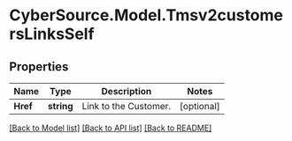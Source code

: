 # CyberSource.Model.Tmsv2customersLinksSelf
## Properties

Name | Type | Description | Notes
------------ | ------------- | ------------- | -------------
**Href** | **string** | Link to the Customer.  | [optional] 

[[Back to Model list]](../README.md#documentation-for-models) [[Back to API list]](../README.md#documentation-for-api-endpoints) [[Back to README]](../README.md)

